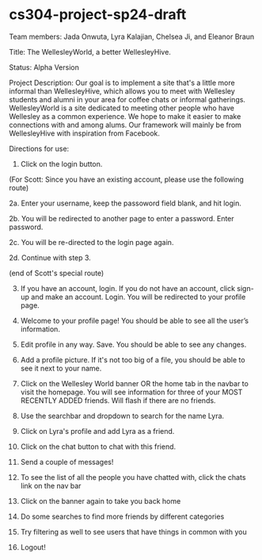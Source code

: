 # cs304-project-sp24-draft

Team members: Jada Onwuta, Lyra Kalajian, Chelsea Ji, and Eleanor Braun

Title: The WellesleyWorld, a better WellesleyHive.

Status: Alpha Version

Project Description: Our goal is to implement a site that's a little more informal than WellesleyHive, which allows you to meet with Wellesley students and alumni in your area for coffee chats or informal gatherings. WellesleyWorld is a site dedicated to meeting other people who have Wellesley as a common experience. We hope to make it easier to make connections with and among alums. Our framework will mainly be from WellesleyHive with inspiration from Facebook. 

Directions for use:

1. Click on the login button.

(For Scott: Since you have an existing account, please use the following route)

2a. Enter your username, keep the passoword field blank, and hit login.

2b. You will be redirected to another page to enter a password. Enter password. 

2c. You will be re-directed to the login page again.

2d. Continue with step 3.

(end of Scott's special route)

3. If you have an account, login. If you do not have an account, click sign-up and make an account. Login. You will be redirected to your profile page.

4. Welcome to your profile page! You should be able to see all the user’s information. 

5. Edit profile in any way. Save. You should be able to see any changes. 

6. Add a profile picture. If it's not too big of a file, you should be able to see it next to your name.

7. Click on the Wellesley World banner OR the home tab in the navbar to visit the homepage. You will see information for three of your MOST RECENTLY ADDED friends. Will flash if there are no friends.

8. Use the searchbar and dropdown to search for the name Lyra.

9. Click on Lyra's profile and add Lyra as a friend.

10. Click on the chat button to chat with this friend.

11. Send a couple of messages!

12. To see the list of all the people you have chatted with, click the chats link on the nav bar

13. Click on the banner again to take you back home

15. Do some searches to find more friends by different categories

17. Try filtering as well to see users that have things in common with you

18. Logout!





